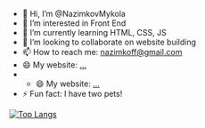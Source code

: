 - 👋 Hi, I’m @NazimkovMykola
- 👀 I’m interested in Front End
- 🌱 I’m currently learning HTML, CSS, JS
- 💞️ I’m looking to collaborate on website building
- 📫 How to reach me: nazimkoff@gmail.com
- 😄 My website: [...](https://nazimkov.freecluster.eu/)
- - 😄 My website: [...](https://gtm-spy.onrender.com/)
- ⚡ Fun fact: I have two pets! 


[![Top Langs](https://github-readme-stats.vercel.app/api/top-langs/?username=your-github-username&layout=compact&theme=vision-friendly-dark)](https://github.com/anuraghazra/github-readme-stats)

<!---
NazimkovMykola/NazimkovMykola is a ✨ special ✨ repository because its `README.md` (this file) appears on your GitHub profile.
You can click the Preview link to take a look at your changes.
--->
